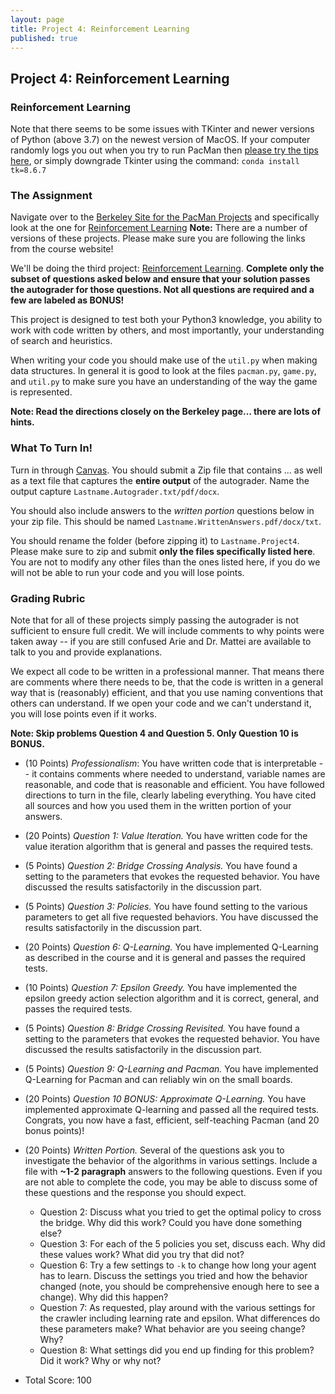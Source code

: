 ```yaml
---
layout: page
title: Project 4: Reinforcement Learning
published: true
---
```


## Project 4: Reinforcement Learning

### Reinforcement Learning

Note that there seems to be some issues with TKinter and newer versions of Python (above 3.7) on the newest version of MacOS.  If your computer randomly logs you out when you try to run PacMan then [please try the tips here](https://www.python.org/download/mac/tcltk/#built-in-8-6-8), or simply downgrade Tkinter using the command: `conda install tk=8.6.7`

### The Assignment

Navigate over to the [Berkeley Site for the PacMan Projects](https://inst.eecs.berkeley.edu/~cs188/fa18/projects.html) and specifically look at the one for [Reinforcement Learning](https://inst.eecs.berkeley.edu/~cs188/fa18/project3.html)  **Note:** There are a number of versions of these projects.  Please make sure you are following the links from the course website!

We'll be doing the third project: [Reinforcement Learning](https://inst.eecs.berkeley.edu/~cs188/fa18/project3.html).  **Complete only the subset of questions asked below and ensure that your solution passes the autograder for those questions.  Not all questions are required and a few are labeled as BONUS!**

This project is designed to test both your Python3 knowledge, you ability to work with code written by others, and most importantly, your understanding of search and heuristics.

When writing your code you should make use of the `util.py` when making data structures.  In general it is good to look at the files `pacman.py`, `game.py`, and `util.py` to make sure you have an understanding of the way the game is represented.

**Note: Read the directions closely on the Berkeley page... there are lots of hints.**

### What To Turn In!

Turn in through [Canvas](https://tulane.instructure.com/). You should submit a Zip file that contains  ...  as well as a text file that captures the **entire output** of the autograder.  Name the output capture `Lastname.Autograder.txt/pdf/docx`.

You should also include answers to the *written portion* questions below in your zip file.  This should be named `Lastname.WrittenAnswers.pdf/docx/txt`.

You should rename the folder (before zipping it) to `Lastname.Project4`. Please make sure to zip and submit **only the files specifically listed here**.  You are not to modify any other files than the ones listed here, if you do we will not be able to run your code and you will lose points.

### Grading Rubric

Note that for all of these projects simply passing the autograder is not sufficient to ensure full credit.  We will include comments to why points were taken away -- if you are still confused Arie and Dr. Mattei are available to talk to you and provide explanations.  

We expect all code to be written in a professional manner. That means there are comments where there needs to be, that the code is written in a general way that is (reasonably) efficient, and that you use naming conventions that others can understand.  If we open your code and we can't understand it, you will lose points even if it works.

**Note: Skip problems Question 4 and Question 5.  Only Question 10 is BONUS.**

* (10 Points) *Professionalism*: You have written code that is interpretable -- it contains comments where needed to understand, variable names are reasonable, and code that is reasonable and efficient.  You have followed directions to turn in the file, clearly labeling everything.  You have cited all sources and how you used them in the written portion of your answers.

* (20 Points) *Question 1: Value Iteration.* You have written code for the value iteration algorithm that is general and passes the required tests.  
* (5 Points) *Question 2: Bridge Crossing Analysis.* You have found a setting to the parameters that evokes the requested behavior.  You have discussed the results satisfactorily in the discussion part.
* (5 Points) *Question 3: Policies.* You have found setting to the various parameters to get all five requested behaviors.  You have discussed the results satisfactorily in the discussion part.
* (20 Points) *Question 6: Q-Learning.* You have implemented Q-Learning as described in the course and it is general and passes the required tests.
* (10 Points) *Question 7: Epsilon Greedy.* You have implemented the epsilon greedy action selection algorithm and it is correct, general, and passes the required tests.
* (5 Points) *Question 8: Bridge Crossing Revisited.* You have found a setting to the parameters that evokes the requested behavior.  You have discussed the results satisfactorily in the discussion part.
* (5 Points) *Question 9: Q-Learning and Pacman.* You have implemented Q-Learning for Pacman and can reliably win on the small boards.
* (20 Points) *Question 10 BONUS: Approximate Q-Learning.* You have implemented approximate Q-learning and passed all the required tests.  Congrats, you now have a fast, efficient, self-teaching Pacman (and 20 bonus points)!

* (20 Points) *Written Portion.* Several of the questions ask you to investigate the behavior of the algorithms in various settings.  Include a file with **~1-2 paragraph** answers to the following questions.  Even if you are not able to complete the code, you may be able to discuss some of these questions and the response you should expect.
	* Question 2: Discuss what you tried to get the optimal policy to cross the bridge.  Why did this work?  Could you have done something else?
	* Question 3: For each of the 5 policies you set, discuss each.  Why did these values work?  What did you try that did not?  
	* Question 6: Try a few settings to `-k` to change how long your agent has to learn.  Discuss the settings you tried and how the behavior changed (note, you should be comprehensive enough here to see a change).  Why did this happen?
	* Question 7: As requested, play around with the various settings for the crawler including learning rate and epsilon.  What differences do these parameters make?  What behavior are you seeing change?  Why?
	* Question 8: What settings did you end up finding for this problem?  Did it work?  Why or why not?






* Total Score: 100